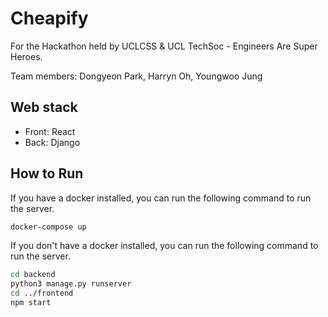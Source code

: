 # Cheapify

For the Hackathon held by UCLCSS & UCL TechSoc - Engineers Are Super Heroes.

Team members: Dongyeon Park, Harryn Oh, Youngwoo Jung

## Web stack

- Front: React
- Back: Django

## How to Run

If you have a docker installed, you can run the following command to run the server.

```bash
docker-compose up
```

If you don't have a docker installed, you can run the following command to run the server.

```bash
cd backend
python3 manage.py runserver
cd ../frontend
npm start
```